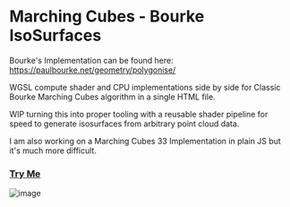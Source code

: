 # Marching Cubes - Bourke IsoSurfaces

Bourke's Implementation can be found here: https://paulbourke.net/geometry/polygonise/

WGSL compute shader and CPU implementations side by side for Classic Bourke Marching Cubes algorithm in a single HTML file.  

WIP turning this into proper tooling with a reusable shader pipeline for speed to generate isosurfaces from arbitrary point cloud data.

I am also working on a Marching Cubes 33 Implementation in plain JS but it's much more difficult. 

### [Try Me](https://codepen.io/mootytootyfrooty/pen/pvJREbv)

![image](https://github.com/user-attachments/assets/461e791a-5562-4c70-9801-c4b292a01977)
